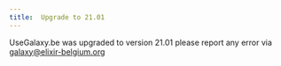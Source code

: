 ```yaml
---
title:  Upgrade to 21.01
---
```


UseGalaxy.be was upgraded to version 21.01 please report any error via galaxy@elixir-belgium.org


